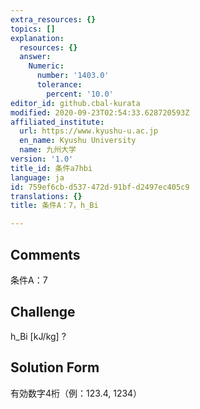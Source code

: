 ```yaml
---
extra_resources: {}
topics: []
explanation:
  resources: {}
  answer:
    Numeric:
      number: '1403.0'
      tolerance:
        percent: '10.0'
editor_id: github.cbal-kurata
modified: 2020-09-23T02:54:33.628720593Z
affiliated_institute:
  url: https://www.kyushu-u.ac.jp
  en_name: Kyushu University
  name: 九州大学
version: '1.0'
title_id: 条件a7hbi
language: ja
id: 759ef6cb-d537-472d-91bf-d2497ec405c9
translations: {}
title: 条件A：7，h_Bi

---
```


## Comments
条件A：7

## Challenge
h_Bi [kJ/kg] ?

## Solution Form
有効数字4桁（例：123.4,  1234）




